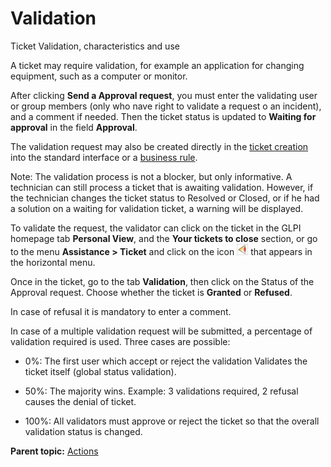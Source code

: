 Validation
==========

Ticket Validation, characteristics and use

A ticket may require validation, for example an application for changing
equipment, such as a computer or monitor.

After clicking **Send a Approval request**, you must enter the
validating user or group members (only who nave right to validate a
request o an incident), and a comment if needed. Then the ticket status
is updated to **Waiting for approval** in the field **Approval**.

The validation request may also be created directly in the [ticket
creation](helpdesk_openticket.html "Open a ticket in GLPI") into the
standard interface or a [business
rule](administration_rule_ticket.dita).

Note: The validation process is not a blocker, but only informative. A
technician can still process a ticket that is awaiting validation.
However, if the technician changes the ticket status to Resolved or
Closed, or if he had a solution on a waiting for validation ticket, a
warning will be displayed.

To validate the request, the validator can click on the ticket in the
GLPI homepage tab **Personal View**, and the **Your tickets to close**
section, or go to the menu **Assistance \> Ticket** and click on the
icon ![image](../image/menu_showall.png) that appears in the horizontal
menu.

Once in the ticket, go to the tab **Validation**, then click on the
Status of the Approval request. Choose whether the ticket is **Granted**
or **Refused**.

In case of refusal it is mandatory to enter a comment.

In case of a multiple validation request will be submitted, a percentage
of validation required is used. Three cases are possible:

- 0%: The first user which accept or reject the validation Validates the
ticket itself (global status validation).

- 50%: The majority wins. Example: 3 validations required, 2 refusal
causes the denial of ticket.

- 100%: All validators must approve or reject the ticket so that the
overall validation status is changed.

**Parent topic:**
[Actions](../glpi/helpdesk_ticketactions.html "Actions")
